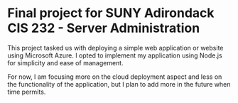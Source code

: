 # Final project for SUNY Adirondack CIS 232 - Server Administration
This project tasked us with deploying a simple web application or website using Microsoft Azure.
I opted to implement my application using Node.js for simplicity and ease of management.

For now, I am focusing more on the cloud deployment aspect and less on the functionality of the
application, but I plan to add more in the future when time permits.
